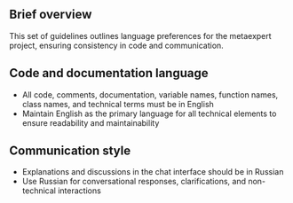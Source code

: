 ## Brief overview
This set of guidelines outlines language preferences for the metaexpert project, ensuring consistency in code and communication.

## Code and documentation language
- All code, comments, documentation, variable names, function names, class names, and technical terms must be in English
- Maintain English as the primary language for all technical elements to ensure readability and maintainability

## Communication style
- Explanations and discussions in the chat interface should be in Russian
- Use Russian for conversational responses, clarifications, and non-technical interactions